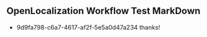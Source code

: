 ## OpenLocalization Workflow Test MarkDown

* 9d9fa798-c6a7-4617-af2f-5e5a0d47a234 
thanks!



<!--HONumber=Jan16_HO4-->
